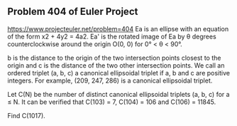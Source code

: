 ## Problem 404 of Euler Project 
https://www.projecteuler.net/problem=404
Ea is an ellipse with an equation of the form x2 + 4y2 = 4a2.
Ea' is the rotated image of Ea by θ degrees counterclockwise around the origin O(0, 0) for 0° < θ < 90°.




b is the distance to the origin of the two intersection points closest to the origin and c is the distance of the two other intersection points.
We call an ordered triplet (a, b, c) a canonical ellipsoidal triplet if a, b and c are positive integers.
For example, (209, 247, 286) is a canonical ellipsoidal triplet.


Let C(N) be the number of distinct canonical ellipsoidal triplets (a, b, c) for a ≤ N.
It can be verified that C(103) = 7, C(104) = 106 and C(106) = 11845.


Find C(1017).